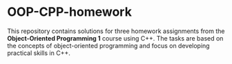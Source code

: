 # OOP-CPP-homework
 This repository contains solutions for three homework assignments from the **Object-Oriented Programming 1** course using C++. The tasks are based on the concepts of object-oriented programming and focus on developing practical skills in C++.
